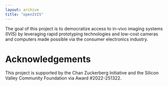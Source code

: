 ```yaml
---
layout: archive
title: "openIVIS"
---
```


The goal of this project is to democratize access to in-vivo imaging systems (IVIS) by leveraging rapid prototyping technologies and low-cost cameras and computers made possible via the consumer electronics industry.

# Acknowledgements
This project is supported by the Chan Zuckerberg Initiative and the Silicon Valley Community Foundation via Award #2022-251322.